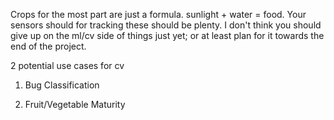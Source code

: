 Crops for the most part are just a formula. sunlight + water = food. Your sensors should for tracking these should be plenty. I don't think you should give up on the ml/cv side of things just yet; or at least plan for it towards the end of the project.  
 
2 potential use cases for cv 
 
1. Bug Classification 
 
2. Fruit/Vegetable Maturity 
 
